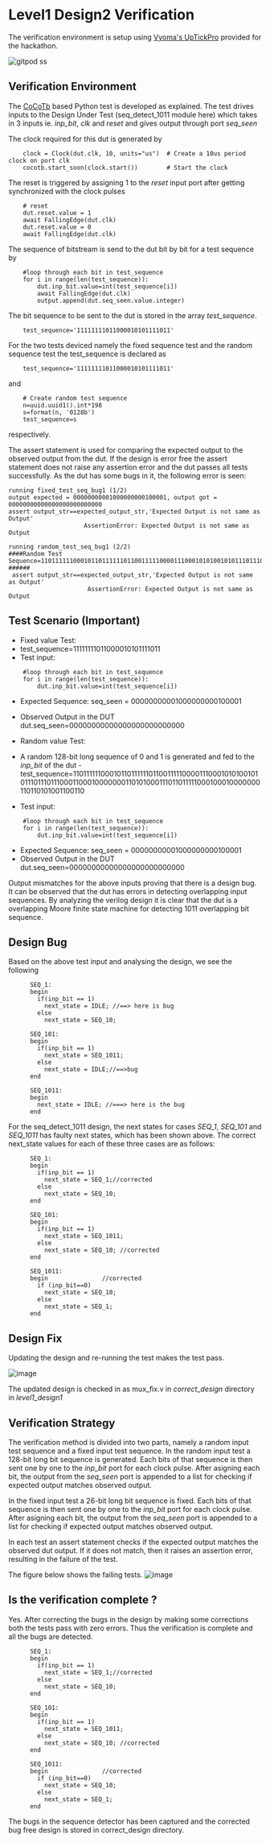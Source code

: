 # Level1 Design2 Verification

The verification environment is setup using [Vyoma's UpTickPro](https://vyomasystems.com) provided for the hackathon.

![gitpod ss](https://user-images.githubusercontent.com/41202066/181937233-bc0967e7-19d5-4971-a7b0-0a9ebc2fe140.png)

## Verification Environment

The [CoCoTb](https://www.cocotb.org/) based Python test is developed as explained. The test drives inputs to the Design Under Test (seq_detect_1011 module here) which takes in 3 inputs ie. *inp_bit*, *clk* and *reset* and gives output through port *seq_seen*

The clock required for this dut is generated by 
```
    clock = Clock(dut.clk, 10, units="us")  # Create a 10us period clock on port clk
    cocotb.start_soon(clock.start())        # Start the clock
```
The reset is triggered by assigning 1 to the *reset* input port after getting synchronized with the clock pulses
```
    # reset
    dut.reset.value = 1
    await FallingEdge(dut.clk)  
    dut.reset.value = 0
    await FallingEdge(dut.clk)
```
The sequence of bitstream is send to the dut bit by bit for a test sequence by 
```
    #loop through each bit in test_sequence
    for i in range(len(test_sequence)):
        dut.inp_bit.value=int(test_sequence[i])
        await FallingEdge(dut.clk)
        output.append(dut.seq_seen.value.integer)
```
The bit sequence to be sent to the dut is stored in the array *test_sequence*.
```
    test_sequence='11111111011000010101111011'
```
For the two tests deviced namely the fixed sequence test and the random sequence test the test_sequence is declared as
```
    test_sequence='11111111011000010101111011'
```
and 
```
    # Create random test sequence
    n=uuid.uuid1().int*198
    s=format(n, '0128b')
    test_sequence=s
```
respectively. 

The assert statement is used for comparing the expected output to the observed output from the dut.
If the design is error free the assert statement does not raise any assertion error and the dut passes all tests successfully.
As the dut has some bugs in it, the following error is seen:
```
running fixed_test_seq_bug1 (1/2)
output expected = 00000000001000000000100001, output got = 00000000000000000000000000
assert output_str==expected_output_str,'Expected Output is not same as Output'
                     AssertionError: Expected Output is not same as Output
```
```
running random_test_seq_bug1 (2/2)
####Random Test Sequence=110111111000101101111110110011111000011100010101001010111011101110001100010000000110101000111011011111000100010000000110110101001100110 ######
 assert output_str==expected_output_str,'Expected Output is not same as Output'
                      AssertionError: Expected Output is not same as Output
 ```
## Test Scenario **(Important)**
- Fixed value Test:
- test_sequence=11111111011000010101111011 
- Test input: 
```
    #loop through each bit in test_sequence
    for i in range(len(test_sequence)):
        dut.inp_bit.value=int(test_sequence[i])
```                  
- Expected Sequence: seq_seen = 00000000001000000000100001
- Observed Output in the DUT dut.seq_seen=00000000000000000000000000

- Random value Test:
- A random 128-bit long sequence of 0 and 1 is generated and fed to the *inp_bit* of the dut
-test_sequence=110111111000101101111110110011111000011100010101001010111011101110001100010000000110101000111011011111000100010000000110110101001100110

- Test input: 
```
    #loop through each bit in test_sequence
    for i in range(len(test_sequence)):
        dut.inp_bit.value=int(test_sequence[i])
```                  
- Expected Sequence: seq_seen = 00000000001000000000100001
- Observed Output in the DUT dut.seq_seen=00000000000000000000000000

Output mismatches for the above inputs proving that there is a design bug. It can be observed that the dut has errors in detecting overlapping input sequences. By analyzing the verilog design it is clear that the dut is a overlapping Moore finite state machine for detecting 1011 overlapping bit sequence. 

## Design Bug
Based on the above test input and analysing the design, we see the following

```
      SEQ_1:
      begin
        if(inp_bit == 1)
          next_state = IDLE; //==> here is bug
        else
          next_state = SEQ_10;
```
```
      SEQ_101:
      begin
        if(inp_bit == 1)
          next_state = SEQ_1011;
        else
          next_state = IDLE;//==>bug
      end
```
```
      SEQ_1011:
      begin
        next_state = IDLE; //===> here is the bug
      end
```
For the seq_detect_1011 design, the next states for cases *SEQ_1*, *SEQ_101* and *SEQ_1011* has faulty next states, which has been shown above. The correct next_state values for each of these three cases are as follows:
```
      SEQ_1:
      begin
        if(inp_bit == 1)
          next_state = SEQ_1;//corrected
        else
          next_state = SEQ_10;
      end
```
```
      SEQ_101:
      begin
        if(inp_bit == 1)
          next_state = SEQ_1011;
        else
          next_state = SEQ_10; //corrected
      end
```
```
      SEQ_1011:
      begin               //corrected
        if (inp_bit==0)
          next_state = SEQ_10;
        else
          next_state = SEQ_1; 
      end
```
## Design Fix
Updating the design and re-running the test makes the test pass.

![image](https://user-images.githubusercontent.com/110148281/181808597-6e655def-2282-4ce4-8fcf-da6091f34591.png)


The updated design is checked in as mux_fix.v in *correct_design* directory in *level1_design1*

## Verification Strategy
The verification method is divided into two parts, namely a random input test sequence and a fixed input test sequence.
In the random input test a 128-bit long bit sequence is generated. Each bits of that sequence is then sent one by one to the *inp_bit* port for each clock pulse. After asigning each bit, the output from the *seq_seen* port is appended to a list for checking if expected output matches observed output.

In the fixed input test a 26-bit long bit sequence is fixed. Each bits of that sequence is then sent one by one to the *inp_bit* port for each clock pulse. After asigning each bit, the output from the *seq_seen* port is appended to a list for checking if expected output matches observed output.

In each test an assert statement checks if the expected output matches the observed dut output. If it does not match, then it raises an assertion error, resulting in the failure of the test.

The figure below shows the failing tests.
![image](https://user-images.githubusercontent.com/110148281/181808450-9c10ff4c-51fc-449b-b06d-76e08e588b1e.png)

## Is the verification complete ?
Yes.
After correcting the bugs in the design by making some corrections 
both the tests pass with zero errors. Thus the verification is complete and all the bugs are detected.
```
      SEQ_1:
      begin
        if(inp_bit == 1)
          next_state = SEQ_1;//corrected
        else
          next_state = SEQ_10;
      end
```
```
      SEQ_101:
      begin
        if(inp_bit == 1)
          next_state = SEQ_1011;
        else
          next_state = SEQ_10; //corrected
      end
```
```
      SEQ_1011:
      begin               //corrected
        if (inp_bit==0)
          next_state = SEQ_10;
        else
          next_state = SEQ_1; 
      end
```
The bugs in the sequence detector has been captured and the corrected bug free design is stored in correct_design directory.
